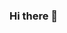 ### Hi there 👋

<!--
**moolah02/moolah02** is a ✨ _special_ ✨ repository because its `README.md` (this file) appears on your GitHub profile.

👋 Hi, I’m Monah Chimwamafuku
👀 I’m interested in Web-Development, Mobile Development and Enterprise Solutions,software testing, Security Testing And analysis
🎓 I'm currently studying for a Software Engineering degree
🧰 My skills include Javascript, Java, C, C#, HTML, CSS, MySQL, dart, php
🌱 I’m currently learning  .net and python
💞️ I’m looking to collaborate on any development projects that can help sharpen my skills
📫 How to reach me ... 📧monahchimwamafuku@gmail.com ☎️ +263 78 250 9556
-->
